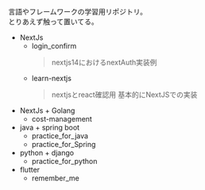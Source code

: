 言語やフレームワークの学習用リポジトリ。
<br>
とりあえず触って置いてる。
* NextJs
  - login_confirm
    > nextjs14におけるnextAuth実装例
  - learn-nextjs
    > nextjsとreact確認用
    > 基本的にNextJSでの実装
* NextJs + Golang
  - cost-management
* java + spring boot
  - practice_for_java
  - practice_for_Spring
* python + django
  - practice_for_python
* flutter
  - remember_me

<!--
**yf-practice-projects/yf-practice-projects** is a ✨ _special_ ✨ repository because its `README.md` (this file) appears on your GitHub profile.

Here are some ideas to get you started:

- 🔭 I’m currently working on ...
- 🌱 I’m currently learning ...
- 👯 I’m looking to collaborate on ...
- 🤔 I’m looking for help with ...
- 💬 Ask me about ...
- 📫 How to reach me: ...
- 😄 Pronouns: ...
- ⚡ Fun fact: ...
-->

